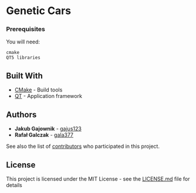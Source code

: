 # Genetic Cars

### Prerequisites

You will need:

```
cmake
QT5 libraries
```

## Built With

* [CMake](https://cmake.org/) - Build tools
* [QT](https://www.qt.io/) - Application framework

## Authors

* **Jakub Gajownik** - [gajus123](https://github.com/gajus123)
* **Rafał Galczak** - [gala377](https://github.com/gala377)

See also the list of [contributors](https://github.com/gajus123/Genetic-Cars/contributors) who participated in this project.

## License

This project is licensed under the MIT License - see the [LICENSE.md](LICENSE.md) file for details